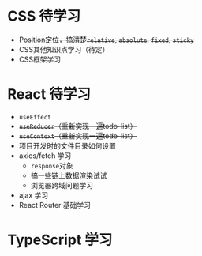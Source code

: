 # CSS 待学习
- ~~[Position定位](https://www.bilibili.com/video/BV1p84y1P7Z5?vd_source=61b3fc9d64fcf50c7f8ec625e41920f5&p=139&spm_id_from=333.788.videopod.episodes)，搞清楚`relative`, `absolute`, `fixed`, `sticky`~~
- CSS其他知识点学习（待定）
- CSS框架学习

# React 待学习
- `useEffect`
- ~~`useReducer`（重新实现一遍todo-list）~~
- ~~`useContext`（重新实现一遍todo-list）~~
- 项目开发时的文件目录如何设置
- axios/fetch 学习
  - `response`对象
  - 搞一些链上数据渲染试试
  - 浏览器跨域问题学习
- ajax 学习
- React Router 基础学习

# TypeScript 学习